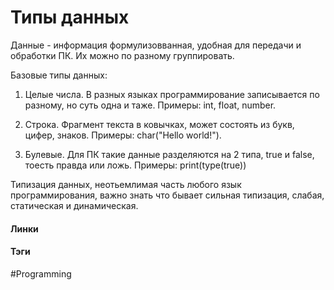 # Типы данных

Данные - информация формулизовванная, удобная для передачи и обработки ПК. Их можно по разному группировать.

Базовые типы данных:

1. Целые числа.
В разных языках программирование записывается по разному, но суть одна и таже.
Примеры: int, float, number.

2. Строка.
Фрагмент текста в ковычках, может состоять из букв, цифер, знаков.
Примеры: char("Hello world!").

3. Булевые.
Для ПК такие данные разделяются на 2 типа, true и false, тоесть правда или ложь.
Примеры: print(type(true))

Типизация данных, неотьемлимая часть любого язык программирования, важно знать что бывает сильная типизация, слабая, статическая и динамическая.

#### Линки
 
#### Тэги
 #Programming 